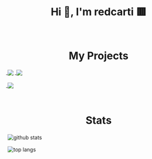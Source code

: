 <h1 align="center">Hi 👋, I'm redcarti 🟥</h1>

<br>

<h1 align="center">My Projects</h1>

<a href="https://github.com/modularium/discord">&nbsp;<img align="center" src="https://github-readme-stats.vercel.app/api/pin/?username=modularium&repo=discord&theme=dark&show_owner=true" /></a>
<a href="https://github.com/modularium/check-update">&nbsp;<img align="center" src="https://github-readme-stats.vercel.app/api/pin/?username=modularium&repo=check-update&theme=dark&show_owner=true" /></a>
<br>
<br>
<a href="https://github.com/matelauncher/mate-react">&nbsp;<img align="center" src="https://github-readme-stats.vercel.app/api/pin/?username=matelauncher&repo=mate-react&theme=dark&show_owner=true" /></a>

<br>

<h1 align="center">Stats</h1>

<p>&nbsp;<img align="center" src="https://github-readme-stats.vercel.app/api?username=redcarti&show_icons=true&locale=en&theme=dark" alt="github stats" /></p>
<p>&nbsp;<img align="center" src="https://github-readme-stats.vercel.app/api/top-langs/?username=redcarti&theme=dark&layout=compact&orgs=modularium,matelauncher" alt="top langs" /></p>
